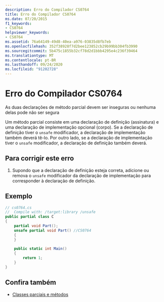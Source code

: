 ```yaml
---
description: Erro do Compilador CS0764
title: Erro do Compilador CS0764
ms.date: 07/20/2015
f1_keywords:
- CS0764
helpviewer_keywords:
- CS0764
ms.assetid: 76a64149-49d8-40ea-a976-03835d8fb7eb
ms.openlocfilehash: 352f38928f7d2bee123852cb29b99bb304fb3990
ms.sourcegitcommit: 5b475c1855b32cf78d2d1bbb4295e4c236f39464
ms.translationtype: MT
ms.contentlocale: pt-BR
ms.lasthandoff: 09/24/2020
ms.locfileid: "91202728"
---
```

# <a name="compiler-error-cs0764"></a>Erro do Compilador CS0764

As duas declarações de método parcial devem ser inseguras ou nenhuma delas pode não ser segura  
  
 Um método parcial consiste em uma declaração de definição (assinatura) e uma declaração de implementação opcional (corpo). Se a declaração de definição tiver o `unsafe` modificador, a declaração de implementação também deverá tê-lo. Por outro lado, se a declaração de implementação tiver o `unsafe` modificador, a declaração de definição também deverá.  
  
## <a name="to-correct-this-error"></a>Para corrigir este erro  
  
1. Supondo que a declaração de definição esteja correta, adicione ou remova o `unsafe` modificador da declaração de implementação para corresponder à declaração de definição.  
  
## <a name="example"></a>Exemplo  
  
```csharp  
// cs0764.cs  
//  Compile with: /target:library /unsafe  
public partial class C  
{  
    partial void Part();  
    unsafe partial void Part() //CS0764  
    {  
    }  
  
    public static int Main()  
    {  
        return 1;  
    }  
}  
```  
  
## <a name="see-also"></a>Confira também

- [Classes parciais e métodos](../programming-guide/classes-and-structs/partial-classes-and-methods.md)
